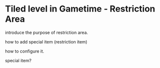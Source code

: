 # Tiled level in Gametime - Restriction Area

introduce the purpose of restriction area.

how to add special item (restriction item)

how to configure it.

special item?